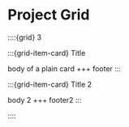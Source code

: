 # Project Grid

<!-- this creates a grid with 3 columns -->
::::{grid} 3

:::{grid-item-card} Title

body of a plain card
+++
footer
:::

:::{grid-item-card} Title 2

body 2
+++
footer2
:::


::::
<!-- 
https://sphinx-design.readthedocs.io/en/latest/grids.html#placing-a-card-in-a-grid -->